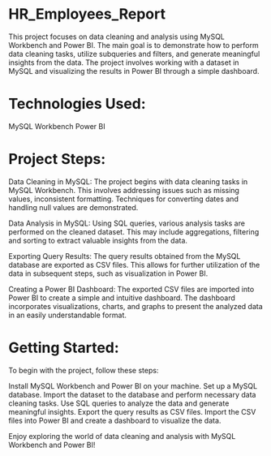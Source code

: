 # HR_Employees_Report
This project focuses on data cleaning and analysis using MySQL Workbench and Power BI. The main goal is to demonstrate how to perform data cleaning tasks, utilize subqueries and filters, and generate meaningful insights from the data. The project involves working with a dataset in MySQL and visualizing the results in Power BI through a simple dashboard.
# Technologies Used:
MySQL Workbench
Power BI
# Project Steps:
Data Cleaning in MySQL: The project begins with data cleaning tasks in MySQL Workbench. This involves addressing issues such as missing values, inconsistent formatting. Techniques for converting dates and handling null values are demonstrated.

Data Analysis in MySQL: Using SQL queries, various analysis tasks are performed on the cleaned dataset. This may include aggregations, filtering and sorting to extract valuable insights from the data.

Exporting Query Results: The query results obtained from the MySQL database are exported as CSV files. This allows for further utilization of the data in subsequent steps, such as visualization in Power BI.

Creating a Power BI Dashboard: The exported CSV files are imported into Power BI to create a simple and intuitive dashboard. The dashboard incorporates visualizations, charts, and graphs to present the analyzed data in an easily understandable format.
# Getting Started:
To begin with the project, follow these steps:

Install MySQL Workbench and Power BI on your machine.
Set up a MySQL database.
Import the dataset to the database and perform necessary data cleaning tasks.
Use SQL queries to analyze the data and generate meaningful insights.
Export the query results as CSV files.
Import the CSV files into Power BI and create a dashboard to visualize the data.

Enjoy exploring the world of data cleaning and analysis with MySQL Workbench and Power BI!
